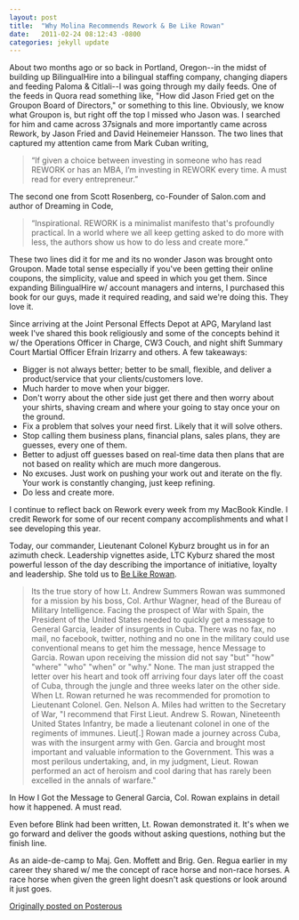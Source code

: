 ```yaml
---
layout: post
title:  "Why Molina Recommends Rework & Be Like Rowan"
date:   2011-02-24 08:12:43 -0800
categories: jekyll update
---
```


About two months ago or so back in Portland, Oregon--in the midst of building up BilingualHire into a bilingual staffing company, changing diapers and feeding Paloma & Citlali--I was going through my daily feeds. One of the feeds in Quora read something like, "How did Jason Fried get on the Groupon Board of Directors," or something to this line. Obviously, we know what Groupon is, but right off the top I missed who Jason was. I searched for him and came across 37signals and more importantly came across Rework, by Jason Fried and David Heinemeier Hansson. The two lines that captured my attention came from Mark Cuban writing,
<blockquote>“If given a choice between investing in someone who has read REWORK or has an MBA, I’m investing in REWORK every time. A must read for every entrepreneur.”</blockquote>

The second one from Scott Rosenberg, co-Founder of Salon.com and author of Dreaming in Code,

<blockquote>“Inspirational. REWORK is a minimalist manifesto that's profoundly practical. In a world where we all keep getting asked to do more with less, the authors show us how to do less and create more.”</blockquote>

These two lines did it for me and its no wonder Jason was brought onto Groupon. Made total sense especially if you've been getting their online coupons, the simplicity, value and speed in which you get them. Since expanding BilingualHire w/ account managers and interns, I purchased this book for our guys, made it required reading, and said we're doing this. They love it.

Since arriving at the Joint Personal Effects Depot at APG, Maryland last week I've shared this book religiously and some of the concepts behind it w/ the Operations Officer in Charge, CW3 Couch, and night shift Summary Court Martial Officer Efrain Irizarry and others. A few takeaways:

- Bigger is not always better; better to be small, flexible, and deliver a product/service that your clients/customers love.
- Much harder to move when your bigger.
- Don't worry about the other side just get there and then worry about your shirts, shaving cream and where your going to stay once your on the ground.
- Fix a problem that solves your need first. Likely that it will solve others.
- Stop calling them business plans, financial plans, sales plans, they are guesses, every one of them.
- Better to adjust off guesses based on real-time data then plans that are not based on reality which are much more dangerous.
- No excuses. Just work on pushing your work out and iterate on the fly. Your work is constantly changing, just keep refining.
- Do less and create more.  

I continue to reflect back on Rework every week from my MacBook Kindle. I credit Rework for some of our recent company accomplishments and what I see developing this year.

Today, our commander, Lieutenant Colonel Kyburz brought us in for an azimuth check. Leadership vignettes aside, LTC Kyburz shared the most powerful lesson of the day describing the importance of initiative, loyalty and leadership. She told us to [Be Like Rowan](http://www.belikerowan.com/).
<blockquote>Its the true story of how Lt. Andrew Summers Rowan was summoned for a mission by his boss, Col. Arthur Wagner, head of the Bureau of Military Intelligence. Facing the prospect of War with Spain, the President of the United States needed to quickly get a message to General Garcia, leader of insurgents in Cuba. There was no fax, no mail, no facebook, twitter, nothing and no one in the military could use conventional means to get him the message, hence Message to Garcia. Rowan upon receiving the mission did not say "but" "how" "where" "who" "when" or "why." None. The man just strapped the letter over his heart and took off arriving four days later off the coast of Cuba, through the jungle and three weeks later on the other side. When Lt. Rowan returned he was recommended for promotion to Lieutenant Colonel. Gen. Nelson A. Miles had written to the Secretary of War, "I recommend that First Lieut. Andrew S. Rowan, Nineteenth United States Infantry, be made a lieutenant colonel in one of the regiments of immunes. Lieut[.] Rowan made a journey across Cuba, was with the insurgent army with Gen. Garcia and brought most important and valuable information to the Government. This was a most perilous undertaking, and, in my judgment, Lieut. Rowan performed an act of heroism and cool daring that has rarely been excelled in the annals of warfare."</blockquote>

In How I Got the Message to General Garcia, Col. Rowan explains in detail how it happened. A must read.

Even before Blink had been written, Lt. Rowan demonstrated it. It's when we go forward and deliver the goods without asking questions, nothing but the finish line.

As an aide-de-camp to Maj. Gen. Moffett and Brig. Gen. Regua earlier in my career they shared w/ me the concept of race horse and non-race horses.
A race horse when given the green light doesn't ask questions or look around it just goes.

[Originally posted on Posterous](http://molina.posterous.com/)
